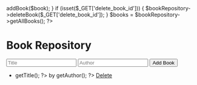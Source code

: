 <?php
require_once 'Book.php';
require_once 'BookRepository.php';

$bookRepository = new BookRepository();

if (isset($_POST['add_book'])) {
    $book = new Book($_POST['title'], $_POST['author']);
    $bookRepository->addBook($book);
}

if (isset($_GET['delete_book_id']))  {
    $bookRepository->deleteBook($_GET['delete_book_id']);
}

$books = $bookRepository->getAllBooks();

?>

<!DOCTYPE html>
<html>
<head>
    <title>Book Repository</title>
</head>
<body>
    <h1>Book Repository</h1>
    <form action="" method="post">
        <input type="text" name="title" placeholder="Title">
        <input type="text" name="author" placeholder="Author">
        <button type="submit" name="add_book">Add Book</button>
    </form>
    <ul>
        <?php foreach ($books as $book) { ?>
            <li>
                <?php echo $book->getTitle(); ?> by <?php echo $book->getAuthor(); ?>
                <a href="?delete_book_id=<?php echo $book->getId(); ?>">Delete</a>
            </li>
        <?php } ?>
    </ul>
</body>
</html>

